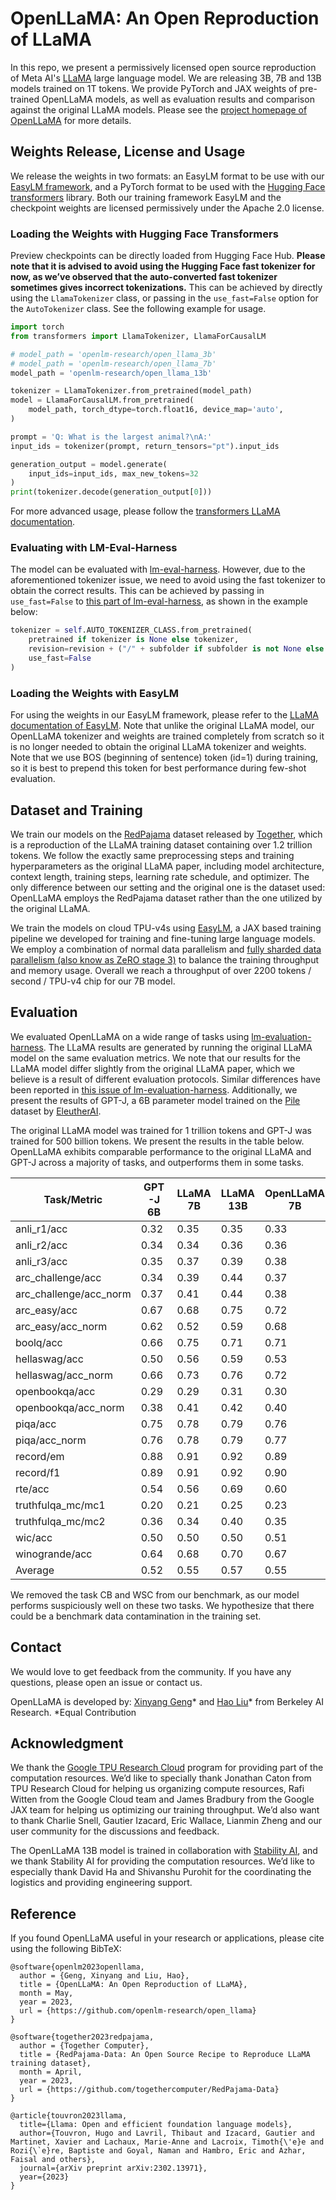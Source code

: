 

# OpenLLaMA: An Open Reproduction of LLaMA


In this repo, we present a permissively licensed open source reproduction of Meta AI's [LLaMA](https://ai.facebook.com/blog/large-language-model-llama-meta-ai/) large language model. We are releasing 3B, 7B and 13B models trained on 1T tokens. We provide PyTorch and JAX weights of pre-trained OpenLLaMA models, as well as evaluation results and comparison against the original LLaMA models. Please see the [project homepage of OpenLLaMA](https://github.com/openlm-research/open_llama) for more details.


## Weights Release, License and Usage

We release the weights in two formats: an EasyLM format to be use with our [EasyLM framework](https://github.com/young-geng/EasyLM), and a PyTorch format to be used with the [Hugging Face transformers](https://huggingface.co/docs/transformers/index) library. Both our training framework EasyLM and the checkpoint weights are licensed permissively under the Apache 2.0 license.

### Loading the Weights with Hugging Face Transformers
Preview checkpoints can be directly loaded from Hugging Face Hub. **Please note that it is advised to avoid using the Hugging Face fast tokenizer for now, as we’ve observed that the auto-converted fast tokenizer sometimes gives incorrect tokenizations.** This can be achieved by directly using the `LlamaTokenizer` class, or passing in the `use_fast=False` option for the `AutoTokenizer` class. See the following example for usage.

```python
import torch
from transformers import LlamaTokenizer, LlamaForCausalLM

# model_path = 'openlm-research/open_llama_3b'
# model_path = 'openlm-research/open_llama_7b'
model_path = 'openlm-research/open_llama_13b'

tokenizer = LlamaTokenizer.from_pretrained(model_path)
model = LlamaForCausalLM.from_pretrained(
    model_path, torch_dtype=torch.float16, device_map='auto',
)

prompt = 'Q: What is the largest animal?\nA:'
input_ids = tokenizer(prompt, return_tensors="pt").input_ids

generation_output = model.generate(
    input_ids=input_ids, max_new_tokens=32
)
print(tokenizer.decode(generation_output[0]))
```

For more advanced usage, please follow the [transformers LLaMA documentation](https://huggingface.co/docs/transformers/main/model_doc/llama).

### Evaluating with LM-Eval-Harness
The model can be evaluated with [lm-eval-harness](https://github.com/EleutherAI/lm-evaluation-harness). However, due to the aforementioned tokenizer issue, we need to avoid using the fast tokenizer to obtain the correct results. This can be achieved by passing in `use_fast=False` to [this part of lm-eval-harness](https://github.com/EleutherAI/lm-evaluation-harness/blob/4b701e228768052cfae9043dca13e82052ca5eea/lm_eval/models/huggingface.py#LL313C9-L316C10), as shown in the example below:

```python
tokenizer = self.AUTO_TOKENIZER_CLASS.from_pretrained(
    pretrained if tokenizer is None else tokenizer,
    revision=revision + ("/" + subfolder if subfolder is not None else ""),
    use_fast=False
)
```

### Loading the Weights with EasyLM

For using the weights in our EasyLM framework, please refer to the [LLaMA documentation of EasyLM](https://github.com/young-geng/EasyLM/blob/main/docs/llama.md). Note that unlike the original LLaMA model, our OpenLLaMA tokenizer and weights are trained completely from scratch so it is no longer needed to obtain the original LLaMA tokenizer and weights. Note that we use BOS (beginning of sentence) token (id=1) during training, so it is best to prepend this token for best performance during few-shot evaluation.



## Dataset and Training

We train our models on the [RedPajama](https://www.together.xyz/blog/redpajama) dataset released by [Together](https://www.together.xyz/), which is a reproduction of the LLaMA training dataset containing over 1.2 trillion tokens. We follow the exactly same preprocessing steps and training hyperparameters as the original LLaMA paper, including model architecture, context length, training steps, learning rate schedule, and optimizer.  The only difference between our setting and the original one is the dataset used: OpenLLaMA employs the RedPajama dataset rather than the one utilized by the original LLaMA.

We train the models on cloud TPU-v4s using [EasyLM](https://github.com/young-geng/EasyLM), a JAX based training pipeline we developed for training and fine-tuning large language models. We employ a combination of normal data parallelism and [fully sharded data parallelism (also know as ZeRO stage 3)](https://engineering.fb.com/2021/07/15/open-source/fsdp/) to balance the training throughput and memory usage. Overall we reach a throughput of over 2200 tokens / second / TPU-v4 chip for our 7B model.


## Evaluation
We evaluated OpenLLaMA on a wide range of tasks using [lm-evaluation-harness](https://github.com/EleutherAI/lm-evaluation-harness).  The LLaMA results are generated by running the original LLaMA model on the same evaluation metrics. We note that our results for the LLaMA model differ slightly from the original LLaMA paper, which we believe is a result of different evaluation protocols. Similar differences have been reported in [this issue of lm-evaluation-harness](https://github.com/EleutherAI/lm-evaluation-harness/issues/443). Additionally, we present the results of GPT-J, a 6B parameter model trained on the [Pile](https://pile.eleuther.ai/) dataset by [EleutherAI](https://www.eleuther.ai/).

The original LLaMA model was trained for 1 trillion tokens and GPT-J was trained for 500 billion tokens.  We present the results in the table below. OpenLLaMA exhibits comparable performance to the original LLaMA and GPT-J across a majority of tasks, and outperforms them in some tasks.


| **Task/Metric**        | GPT-J 6B | LLaMA 7B | LLaMA 13B | OpenLLaMA 7B | OpenLLaMA 3B | OpenLLaMA 13B |
| ---------------------- | -------- | -------- | --------- | ------------ | ------------ | ------------- |
| anli_r1/acc            | 0.32     | 0.35     | 0.35      | 0.33         | 0.33         | 0.33          |
| anli_r2/acc            | 0.34     | 0.34     | 0.36      | 0.36         | 0.32         | 0.33          |
| anli_r3/acc            | 0.35     | 0.37     | 0.39      | 0.38         | 0.35         | 0.40          |
| arc_challenge/acc      | 0.34     | 0.39     | 0.44      | 0.37         | 0.34         | 0.41          |
| arc_challenge/acc_norm | 0.37     | 0.41     | 0.44      | 0.38         | 0.37         | 0.44          |
| arc_easy/acc           | 0.67     | 0.68     | 0.75      | 0.72         | 0.69         | 0.75          |
| arc_easy/acc_norm      | 0.62     | 0.52     | 0.59      | 0.68         | 0.65         | 0.70          |
| boolq/acc              | 0.66     | 0.75     | 0.71      | 0.71         | 0.68         | 0.75          |
| hellaswag/acc          | 0.50     | 0.56     | 0.59      | 0.53         | 0.49         | 0.56          |
| hellaswag/acc_norm     | 0.66     | 0.73     | 0.76      | 0.72         | 0.67         | 0.76          |
| openbookqa/acc         | 0.29     | 0.29     | 0.31      | 0.30         | 0.27         | 0.31          |
| openbookqa/acc_norm    | 0.38     | 0.41     | 0.42      | 0.40         | 0.40         | 0.43          |
| piqa/acc               | 0.75     | 0.78     | 0.79      | 0.76         | 0.75         | 0.77          |
| piqa/acc_norm          | 0.76     | 0.78     | 0.79      | 0.77         | 0.76         | 0.79          |
| record/em              | 0.88     | 0.91     | 0.92      | 0.89         | 0.88         | 0.91          |
| record/f1              | 0.89     | 0.91     | 0.92      | 0.90         | 0.89         | 0.91          |
| rte/acc                | 0.54     | 0.56     | 0.69      | 0.60         | 0.58         | 0.64          |
| truthfulqa_mc/mc1      | 0.20     | 0.21     | 0.25      | 0.23         | 0.22         | 0.25          |
| truthfulqa_mc/mc2      | 0.36     | 0.34     | 0.40      | 0.35         | 0.35         | 0.38          |
| wic/acc                | 0.50     | 0.50     | 0.50      | 0.51         | 0.48         | 0.47          |
| winogrande/acc         | 0.64     | 0.68     | 0.70      | 0.67         | 0.62         | 0.70          |
| Average                | 0.52     | 0.55     | 0.57      | 0.55         | 0.53         | 0.57          |


We removed the task CB and WSC from our benchmark, as our model performs suspiciously well on these two tasks. We hypothesize that there could be a benchmark data contamination in the training set.


## Contact

We would love to get feedback from the community. If you have any questions, please open an issue or contact us.

OpenLLaMA is developed by:
[Xinyang Geng](https://young-geng.xyz/)* and [Hao Liu](https://www.haoliu.site/)* from Berkeley AI Research.
*Equal Contribution



## Acknowledgment

We thank the [Google TPU Research Cloud](https://sites.research.google/trc/about/) program for providing part of the computation resources. We’d like to specially thank Jonathan Caton from TPU Research Cloud for helping us organizing compute resources, Rafi Witten from the Google Cloud team and James Bradbury from the Google JAX team for helping us optimizing our training throughput. We’d also want to thank Charlie Snell, Gautier Izacard, Eric Wallace, Lianmin Zheng and our user community for the discussions and feedback.

The OpenLLaMA 13B model is trained in collaboration with [Stability AI](https://stability.ai/), and we thank Stability AI for providing the computation resources. We’d like to especially thank David Ha and Shivanshu Purohit for the coordinating the logistics and providing engineering support.


## Reference

If you found OpenLLaMA useful in your research or applications, please cite using the following BibTeX:
```
@software{openlm2023openllama,
  author = {Geng, Xinyang and Liu, Hao},
  title = {OpenLLaMA: An Open Reproduction of LLaMA},
  month = May,
  year = 2023,
  url = {https://github.com/openlm-research/open_llama}
}
```
```
@software{together2023redpajama,
  author = {Together Computer},
  title = {RedPajama-Data: An Open Source Recipe to Reproduce LLaMA training dataset},
  month = April,
  year = 2023,
  url = {https://github.com/togethercomputer/RedPajama-Data}
}
```
```
@article{touvron2023llama,
  title={Llama: Open and efficient foundation language models},
  author={Touvron, Hugo and Lavril, Thibaut and Izacard, Gautier and Martinet, Xavier and Lachaux, Marie-Anne and Lacroix, Timoth{\'e}e and Rozi{\`e}re, Baptiste and Goyal, Naman and Hambro, Eric and Azhar, Faisal and others},
  journal={arXiv preprint arXiv:2302.13971},
  year={2023}
}
```





